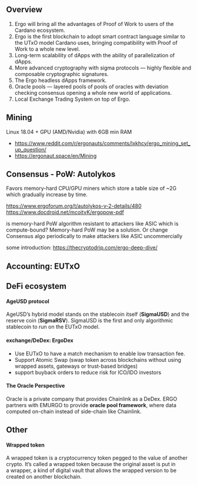 ## Overview
1.  Ergo will bring all the advantages of Proof of Work to users of the Cardano ecosystem.
2.  Ergo is the first blockchain to adopt smart contract language similar to the UTxO model Cardano uses, bringing compatibility with Proof of Work to a whole new level.
3.  Long-term scalability of dApps with the ability of parallelization of dApps.
4.  More advanced cryptography with sigma protocols — highly flexible and composable cryptographic signatures.
5.  The Ergo headless dApps framework.
6.  Oracle pools — layered pools of pools of oracles with deviation checking consensus opening a whole new world of applications.
7.  Local Exchange Trading System on top of Ergo.
## Mining
Linux 18.04 + GPU (AMD/Nvidia) with 6GB min RAM 
-  https://www.reddit.com/r/ergonauts/comments/lxkhcy/ergo_mining_set_up_question/
- https://ergonaut.space/en/Mining
## Consensus - PoW: Autolykos
Favors memory-hard CPU/GPU miners which store a table size of ~2G which gradually increase by time.

https://www.ergoforum.org/t/autolykos-v-2-details/480
https://www.docdroid.net/mcoitvK/ergopow-pdf

is memory-hard PoW algorithm resistant to attackers like ASIC which is compute-bound? Memory-hard PoW may be a solution. Or change Consensus algo periodically to make attackers like ASIC uncommercially

some introduction: https://thecryptodrip.com/ergo-deep-dive/

## Accounting: EUTxO

## DeFi ecosystem
#### AgeUSD protocol
AgeUSD’s hybrid model stands on the stablecoin itself (**SigmaUSD**) and the reserve coin (**SigmaRSV**). SigmaUSD is the first and only algorithmic stablecoin to run on the EUTxO model.
#### exchange/DeDex: ErgoDex
- Use EUTxO to have a match mechanism to enable low transaction fee.
- Support Atomic Swap (swap token across blockchains without using wrapped assets, gateways or trust-based bridges)
- support buyback orders to reduce risk for ICO/IDO investors
#### The Oracle Perspective
Oracle is a private company that provides Chainlink as a DeDex. ERGO partners with EMURGO to provide **oracle pool framework**, where data computed on-chain instead of side-chain like Chainlink.


## Other
#### Wrapped token
A wrapped token is a cryptocurrency token pegged to the value of another crypto. It’s called a wrapped token because the original asset is put in a wrapper, a kind of digital vault that allows the wrapped version to be created on another blockchain.
